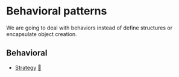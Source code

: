 # Behavioral patterns

We are going to deal with behaviors instead of define structures or encapsulate object creation.

## Behavioral

 * [Strategy](strategy) [:notebook:](https://en.wikipedia.org/wiki/Strategy_pattern)
